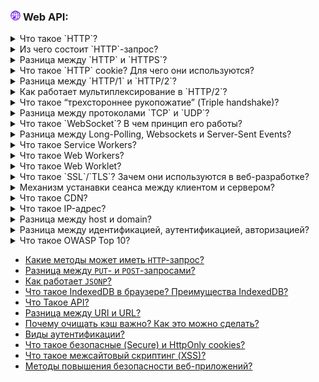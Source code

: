 <h3>
  <img src="../assets/WWW.png" width="16" height="16" />
  <span>Web API:</span>
</h3>

<details>
<summary><a href="https://youtu.be/w-vUj0gHGgg?t=422"></a>Что такое `HTTP`?</summary>
    <br/>
  - протокол, являющийся стандартом для отправки и получения запросов от клиента к серверу.
</details>

<details>
<summary><a href="https://youtu.be/w-vUj0gHGgg?t=483"></a>Из чего состоит `HTTP`-запрос?</summary>
    <br/>
  - Method: get, post, put, delete    <br/>
  - Path: /hello.com <br/>
  - Version of protocol: https1 / http2 <br/>
  - Headers  <br/>
  - Body, если post or put 
</details>

<details>
<summary><a href="https://youtu.be/xZLxdts7ZW4?t=31"></a>Разница между `HTTP` и `HTTPS`?</summary>
    <br/>
  - тоже самое, но только с безопасной передачей данных за счет установки зашифрованного соединения. 
</details>

<details>
<summary><a href="https://youtu.be/G4iYlbilozM?t=488"></a>Что такое `HTTP` cookie? Для чего они используются?</summary>
    <br/>
  - так как http протокол без сохранения состояния, то есть запросы на сервере не запоминаются от кого они пришли в прошлый раз, то для этого используется куки в которых мы можем передавать какую то доп информацию или идентификатор пользователя.

</details>

<details>
<summary><a href="https://youtu.be/-mWa7erZu64?t=265"></a>Разница между `HTTP/1`  и `HTTP/2`?</summary>
    <br/>
 - улучшнання версия с приоритизацией, сжатием заголвков, повышенной безопасностью.
</details>

<details>
<summary><a href="https://youtu.be/-mWa7erZu64?t=378"></a>Как работает мультиплексирование в `HTTP/2`?</summary>
    <br/>

</details>

<details>
<summary><a href="https://youtu.be/__neFkxAO9s?t=409"></a>Что такое “трехстороннее рукопожатие” (Triple handshake)?</summary>
    <br/>

</details>

<details>
<summary><a href="https://youtu.be/trriSYNrHw4?t=234"></a>Разница между протоколами `TCP` и `UDP`?</summary>
    <br/>
- протоколы для передачи данных между клиентом и сервером.   <br/>
  - TCP используется когда необходимо точно и в определенном порядке передать данные в ущерб времени (получение html or css)
  - UDP не гаранитрует доставку данных (напрмер видео звонок)
</details>

<details>
<summary><a href="https://youtu.be/yvOXvZ8aEFo?t=237"></a>Что такое `WebSocket`? В чем принцип его работы?</summary>
    <br/>
- протокол для обеспечения передачи данных и установки постоянного соединения между клиентом и сервером, данные передаются в обоих направлениях в виде пакетов без разрыва соединения. const socket = new Socket('ws://address'). (4 события: open, message, close, error)
</details>

<details>
<summary><a href="https://youtu.be/xZLxdts7ZW4?t=98"></a>Разница между Long-Polling, Websockets и Server-Sent Events?</summary>
    <br/>
  - polling/long polling это отправка запроса с клиента и ожидание ответа   <br/>
  - websocket это установка соедиенения между клиентом и сервером   <br/>
  - SSE отправка сервером событий, если данные изменились   <br/>
</details>

<details>
<summary><a href="https://youtu.be/V-m0sQ-hW58?t=727"></a>Что такое Service Workers?</summary>
    <br/>
 - по сути прокси между клиентом и сервером, основной задачей которого является обработка сетевых запросов(кэш), синхронизация обновлений кода, работы в автономном режиме (no internet)
</details>

<details>
<summary><a href="https://youtu.be/V-m0sQ-hW58?t=811"></a>Что такое Web Workers?</summary>
    <br/>
- это скрипты, которые позволяют создавать отдельные от основного потоки и выполнять в них сложные вычеслени либо работу с данными и при этом это не будет останавливать основной поток. используется для оптимизации и улучшения произвродительности.
</details>

<details>
<summary><a href="https://youtu.be/__neFkxAO9s?t=521"></a>Что такое Web Worklet?</summary>
    <br/>
 - типа веб воркеров, только используются для оптимизации процесса отрисовки браузером веб страницы (расчет размера блоков на основе css, отрисовку)
</details>

<details>
<summary><a href="https://youtu.be/-mWa7erZu64?t=663"></a>Что такое `SSL`/`TLS`? Зачем они используются в веб-разработке?</summary>
    <br/>
- это протоколы шифорования и защиты передачи данных. для подтверждения подлинности сервера с которым было установлено соединение, чтобы избежать аттаки MITM. при отправке вычесляется хэш функция и цифровой подписи для того, чтобы не изменили в пути.
</details>

<details>
<summary><a href="https://youtu.be/-mWa7erZu64?t=570"></a>Механизм устанавки сеанса между клиентом и сервером?</summary>
    <br/>

</details>

<details>
<summary><a href="https://youtu.be/ngyOYuTrUk8?t=152"></a>Что такое CDN?</summary>
    <br/>

</details>

<details>
<summary><a href="https://youtu.be/70VnuTXi4Wk?t=720"></a>Что такое IP-адрес?</summary>
    <br/>

</details>

<details>
<summary><a href="https://youtu.be/70VnuTXi4Wk?t=779"></a>Разница между host и domain?</summary>
    <br/>

</details>

<details>
<summary><a href="https://youtu.be/-mWa7erZu64?t=735"></a>Разница между идентификацией, аутентификацией, авторизацией?</summary>
    <br/>
 - идентификация это установление личности, отвечает на вопрос КТО ЭТО?     <br/>
  - аутентификацией это процедура подтверждения личности при помощи проверки пароля, отвечает на вопрос ПРАВДА ЛИ ЭТО ТЫ? <br/>
  - авторизация процедура для проверки прав личности доступа к определенными данным, отвечает на вопрос МОЖНО ЛИ ЭТО ДЕЛАТЬ? <br/>
</details>

<details>
<summary><a href="https://youtu.be/DZjIcc6KdjE?t=419"></a>Что такое OWASP Top 10?</summary>
    <br/>
 - OWASP организация занимающаяся содействием безопасности веб приложений. TOP 10 список самых популярных уязвимостей веб приложений. 
</details>



- [Какие методы может иметь `HTTP`-запрос?](https://youtu.be/G4iYlbilozM?t=419)
- [Разница между `PUT`- и `POST`-запросами?](https://youtu.be/ngyOYuTrUk8?t=29)
- [Как работает `JSONP`?](https://youtu.be/trriSYNrHw4?t=178)
- [Что такое IndexedDB в браузере? Преимущества IndexedDB?](https://youtu.be/V-m0sQ-hW58?t=653)
- [Что Такое API?](https://youtu.be/ngyOYuTrUk8?t=98)
- [Разница между URI и URL?](https://youtu.be/70VnuTXi4Wk?t=844)
- [Почему очищать кэш важно? Как это можно сделать?](https://youtu.be/N1wPX5Z4HKE?t=30)
- [Виды аутентификации?](https://youtu.be/-mWa7erZu64?t=770)
- [Что такое безопасные (Secure) и HttpOnly cookies?](https://youtu.be/ovV8GhIkzBE?t=158)
- [Что такое межсайтовый скриптинг (XSS)?](https://youtu.be/ovV8GhIkzBE?t=292)
- [Методы повышения безопасности веб-приложений?](https://youtu.be/DZjIcc6KdjE?t=347)
